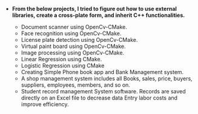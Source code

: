- **From the below projects, I tried to figure out how to use external libraries, create a cross-plate form, and inherit C++ functionalities.**

  - Document scanner using OpenCv-CMake.
  - Face recognition using OpenCv-CMake.
  - License plate detection using OpenCv-CMake.
  - Virtual paint board using OpenCv-CMake.
  - Image processing using OpenCv-CMake.
  - Linear Regression using CMake.
  - Logistic Regression using CMake
  - Creating Simple Phone book app and Bank Management system.
  - A shop management system includes all Books, sales, price, buyers, suppliers, employees, members, and so on.
  - Student record management System software. Records are saved directly on an Excel file to decrease data Entry labor costs and improve efficiency.
